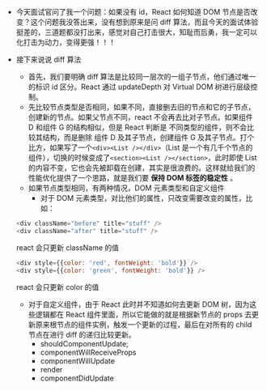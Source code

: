 - 今天面试官问了我一个问题：如果没有 id，React 如何知道 DOM 节点是否改变？这个问题我没答出来，没有想到原来是问 diff 算法，而且今天的面试体验挺差的，三道题都没打出来，感觉对自己打击很大，知耻而后勇，我一定可以化打击为动力，变得更强！！！

* 接下来说说 diff 算法

  - 首先，我们要明确 diff 算法是比较同一层次的一组子节点，他们通过唯一的标识 id 区分。React 通过 updateDepth 对 Virtual DOM 树进行层级控制。

  * 先比较节点类型是否相同，如果不同，直接删去旧的节点和它的子节点，创建新的节点。如果父节点不同，react 不会再去比对子节点。如果组件 D 和组件 G 的结构相似，但是 React 判断是 不同类型的组件，则不会比较其结构，而是删除 组件 D 及其子节点，创建组件 G 及其子节点。打个比方，如果写了一个`<div><List /></div>`（List 是一个有几千个节点的组件），切换的时候变成了`<section><List /></section>`，此时即使 List 的内容不变，它也会先被卸载在创建，其实是很浪费的。这样就给我们的性能优化提供了一个思路，就是我们要 **保持 DOM 标签的稳定性** 。
  * 如果节点类型相同，有两种情况，DOM 元素类型和自定义组件
    - 对于 DOM 元素类型，对比他们的属性，只改变需要改变的属性，比如：

  ```javascript
  <div className="before" title="stuff" />
  <div className="after" title="stuff" />
  ```

  react 会只更新 className 的值

  ```javascript
  <div style={{color: 'red', fontWeight: 'bold'}} />
  <div style={{color: 'green', fontWeight: 'bold'}} />
  ```

  react 会只更新 color 的值

  - 对于自定义组件，由于 React 此时并不知道如何去更新 DOM 树，因为这些逻辑都在 React 组件里面，所以它能做的就是根据新节点的 props 去更新原来根节点的组件实例，触发一个更新的过程，最后在对所有的 child 节点在进行 diff 的递归比较更新。
    - shouldComponentUpdate;
    - componentWillReceiveProps
    - componentWillUpdate
    - render
    - componentDidUpdate
